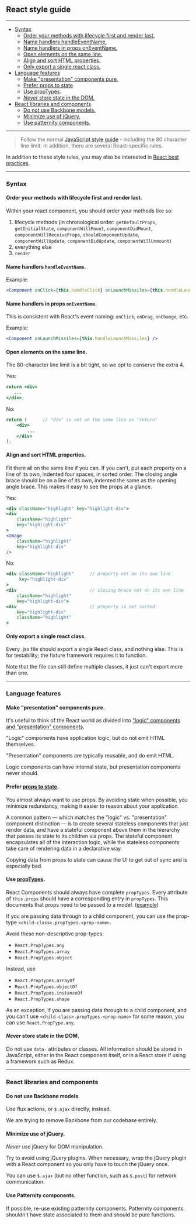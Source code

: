 ## React style guide

----
* [Syntax](#syntax)
  * [Order your methods with lifecycle first and render last.](#order-your-methods-with-lifecycle-first-and-render-last)
  * [Name handlers handleEventName.](#name-handlers-handleeventname)
  * [Name handlers in props onEventName.](#name-handlers-in-props-oneventname)
  * [Open elements on the same line.](#open-elements-on-the-same-line)
  * [Align and sort HTML properties.](#align-and-sort-html-properties)
  * [Only export a single react class.](#only-export-a-single-react-class)
* [Language features](#language-features)
  * [Make "presentation" components pure.](#make-presentation-components-pure)
  * [Prefer <a href="http://facebook.github.io/react/docs/interactivity-and-dynamic-uis.html#what-components-should-have-state">props to state</a>.](#prefer-props-to-state)
  * [Use <a href="http://facebook.github.io/react/docs/reusable-components.html">propTypes</a>.](#use-proptypes)
  * [<em>Never</em> store state in the DOM.](#never-store-state-in-the-dom)
* [React libraries and components](#react-libraries-and-components)
  * [Do not use Backbone models.](#do-not-use-backbone-models)
  * [Minimize use of jQuery.](#minimize-use-of-jquery)
  * [Use patternity components.](#use-patternity-components)

----

> Follow the normal [JavaScript style guide](javascript.md) - including the 80 character line limit. In addition, there are several React-specific rules.

In addition to these style rules, you may also be interested in
[React best practices](https://docs.google.com/document/d/1ChtFUao18IyNhaXZ5sE2W-CFuFcYnqlFTyi5gfe6XV0/edit).

----------
### Syntax

#### Order your methods with lifecycle first and render last.

Within your react component, you should order your methods like so:

1. lifecycle methods (in chronological order:
      `getDefaultProps`,
      `getInitialState`,
      `componentWillMount`,
      `componentDidMount`,
      `componentWillReceiveProps`,
      `shouldComponentUpdate`,
      `componentWillUpdate`,
      `componentDidUpdate`,
      `componentWillUnmount`)
2. everything else
3. `render`

#### Name handlers `handleEventName`.

Example:

```jsx
<Component onClick={this.handleClick} onLaunchMissiles={this.handleLaunchMissiles} />
```

#### Name handlers in props `onEventName`.

This is consistent with React's event naming: `onClick`, `onDrag`,
`onChange`, etc.

Example:

```jsx
<Component onLaunchMissiles={this.handleLaunchMissiles} />
```


#### Open elements on the same line.

The 80-character line limit is a bit tight, so we opt to conserve the extra 4.

Yes:
```jsx
return <div>
   ...
</div>;
```

No:
```jsx
return (      // "div" is not on the same line as "return"
    <div>
        ...
    </div>
);
```

#### Align and sort HTML properties.

Fit them all on the same line if you can. If you can't, put each
property on a line of its own, indented four spaces, in sorted order.
The closing angle brace should be on a line of its own, indented the
same as the opening angle brace. This makes it easy to see the props
at a glance.

Yes:
```jsx
<div className="highlight" key="highlight-div">
<div
    className="highlight"
    key="highlight-div"
>
<Image
    className="highlight"
    key="highlight-div"
/>
```

No:
```jsx
<div className="highlight"      // property not on its own line
     key="highlight-div"
>
<div                            // closing brace not on its own line
    className="highlight"
    key="highlight-div">
<div                            // property is not sorted
    key="highlight-div"
    className="highlight"
>
```

#### Only export a single react class.

Every .jsx file should export a single React class, and nothing else.
This is for testability; the fixture framework requires it to
function.

Note that the file can still define multiple classes, it just can't export
more than one.


---------------------
### Language features

#### Make "presentation" components pure.

It's useful to think of the React world as divided into ["logic"
components and "presentation" components](https://medium.com/@dan_abramov/smart-and-dumb-components-7ca2f9a7c7d0).

"Logic" components have application logic, but do not emit HTML
themselves.

"Presentation" components are typically reusable, and do emit HTML.

Logic components can have internal state, but presentation components
never should.

#### Prefer [props to state](http://facebook.github.io/react/docs/interactivity-and-dynamic-uis.html#what-components-should-have-state).

You almost always want to use props. By avoiding state when possible,
you minimize redundancy, making it easier to reason about your
application.

A common pattern — which matches the "logic" vs. "presentation"
component distinction — is to create several stateless components
that just render data, and have a stateful component above them in the
hierarchy that passes its state to its children via props. The
stateful component encapsulates all of the interaction logic, while
the stateless components take care of rendering data in a declarative
way.

Copying data from props to state can cause the UI to get out of sync
and is especially bad.

#### Use [propTypes](http://facebook.github.io/react/docs/reusable-components.html).

React Components should always have complete `propTypes`. Every
attribute of `this.props` should have a corresponding entry in
`propTypes`. This documents that props need to be passed to a model.
([example](https://github.com/Khan/webapp/blob/32aa862769d4e93c477dc0ee0388816056252c4a/javascript/search-package/search-results-list.jsx#L14))

If you are passing data through to a child component, you can use
the prop-type `<child-class>.propTypes.<prop-name>`.

Avoid these non-descriptive prop-types:
   * `React.PropTypes.any`
   * `React.PropTypes.array`
   * `React.PropTypes.object`

Instead, use
   * `React.PropTypes.arrayOf`
   * `React.PropTypes.objectOf`
   * `React.PropTypes.instanceOf`
   * `React.PropTypes.shape`

As an exception, if you are passing data through to a child component,
and you can't use `<child-class>.propTypes.<prop-name>` for some
reason, you can use `React.PropType.any`.

#### *Never* store state in the DOM.

Do not use `data-` attributes or classes. All information
should be stored in JavaScript, either in the React component itself,
or in a React store if using a framework such as Redux.


----------------------------------
### React libraries and components

#### Do not use Backbone models.

Use flux actions, or `$.ajax` directly, instead.

We are trying to remove Backbone from our codebase entirely.

#### Minimize use of jQuery.

*Never* use jQuery for DOM manipulation.

Try to avoid using jQuery plugins. When necessary, wrap the jQuery
plugin with a React component so you only have to touch the jQuery
once.

You can use `$.ajax` (but no other function, such as `$.post`) for
network communication.

#### Use Patternity components.

If possible, re-use existing patternity components. Patternity components
shouldn't have state associated to them and should be pure functions.


###
